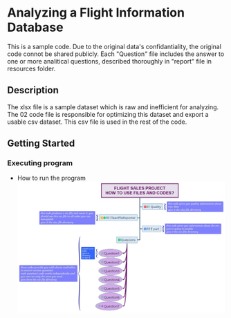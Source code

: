 # Analyzing a Flight Information Database

This is a sample code. Due to the original data's confidantiality, the original code connot be shared publicly. 
Each "Question" file includes the answer to one or more analitical questions, described thoroughly in "report" file in resources folder.

## Description

The xlsx file is a sample dataset which is raw and inefficient for analyzing. The 02 code file is responsible for optimizing this dataset and export a usable csv dataset. 
This csv file is used in the rest of the code.

## Getting Started

### Executing program

* How to run the program
![alt text](https://github.com/Rain-marine/flight_info/blob/master/resources/How%20to%20update.jpg)
